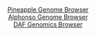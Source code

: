 <div id="Pineapple_Genome_Browser" align="center">
  <a href="https://igv.org/app/?sessionURL=blob:zZNba9swGIb_i6BlA8fH2o4NZaQ5bG29NUuWmaYUI9uyo06WFEmxcyD_fVrZ2M0KzcXGQBfSh6TvfV89OoAWCYkZBTFwTcc3HQcYQK5YN4cNJ.gTbJAEcQWJRAYQqEIC0QKB.AAqKBVczBJ9cqUUl7FlYcV7DaQ1M6VnwgbuGYWdNAvWWENGCMyZgIoJaV0J2DIL122vQznk3NS9PdO3SqigBQlfMSqZxRGts07fl_0qZTWirEFZsyEKPwvItB6tsTQr.G6QzgdFgaS8Rbvr8nJwez346o0Xy_fBcLm4.5AugvR8jmsK1UagS75J7p8q7AXTqZyMPu5Fk9_vxkl.5l7NP595o_PxlmOB5KUTOn0v7LteoKPBtETb_8m1HvhE5yRayzN3Mp7lEQknHV1S6o7XyewppXLxgvOjAQgrNpoFUKxEGDu24dmB4btB78fU6Ru2Hel8BMMgfng0gBKw.Ka3PxyA2nFNDJBovXmGxwBMlEiAuBfZduhEketfhBd2FDlH4wA2gvy9cCeLWRTa7sB1g6zCRGmcy0xSLk1IqdkWlVnvT0xzOBqv5GrK14lPUszqJd4Ob3wxTdo_Zxlq_7r18wNqo69R9E.4e40QU.Wnwval3E35vBylQ7.Qvv5cpB.hXNx13vy._2JAp4VTMdFApffril7.5K2FAkOqdKHFEueYYLVLdY6sA7HjehpbUDDCNIdA1Pkb27ANx7ff_sbTOz4evwM-">Pineapple Genome Browser</a>
</div>
<div id="Alphonso_Genome_Browser" align="center">
  <a href="https://igv.org/app/?sessionURL=blob:zZJda9swFIb_i6BlA8efcWIbynCyNE2bpqMhTT8o5liWHbW25EqykzTkv08rG7vpoLnYGOhCOhzpvO.rZ4daIiTlDEXINR3fdBxkILni6zlUdUlmUBGJohxKSQwkSE4EYZigaIdykAoW11N9c6VULSPLoqruVMAKbkrPhApeOYO1NDGvrCEvS0i5AMWFtAYCWm7Rou2sSQp1berZnulbGSiwoKxXnElu1YQVyVq_l_wqJQVhvCJJ1ZSKvglItB6tMTNz.BIv5zHGRMoLsp1kJ_HFJL7xRov7cW94v7g6Wy56y.M5LRioRpCT8eaZHbmDb1VW3M6ungTuXTpnQtx1ff8UH3lfj0ebmgoiT5y.E3j9wHUDHQ1lGdn8T671ogc6n8NATLX1bRyXeASzS1e6Uzo_ck_5eLbh73oP0d5AJceNpgHhlehHjm14ds_w3V7nx9YJDNsOdUKCUxQ9PBpICcDPuv1hh9S21swgSV6aN3wMxEVGBIo6oW33nTB0_W6_a4ehszd2qBHl34v3dHEd9m03dt1ektNSaaCzRLJamsCY2eLcLF4PzBOIeCZjHE82w.aFkBbi7jlWd.nlOPhDlgbSo9..UBv9iKJ_Qt5HhJgqPRQ3WD7RbhycTW5bmmrsBkFzky2H3fFktH4XNs_Wdg8LJ.eiAqX7dUUff_LWgqDAlC60VNKUllRtlzpHvkaR43oaW4R5yTWHSBTpJ9uwDce3P__G09s_7r8D">Alphonso Genome Browser</a>
</div>


<div id="DAF_Genomics_Browser" align="center">
  <a href="https://igv.org/app/?sessionURL=blob:tZFta9swEMe_iyB9ZTuW7MQPEIa7uGnIuo0Ez6OlBM0.x2a25UnykjTku_fqdQz2wBh0IB063cP_pN.JfAWpKtGSkDCLTixKiUFUKfYb3nQ1vOUNKBIWvFZgEAkFSGgzIOGJFFxpnqzfYGWpdafC8TjnhbmDVjRVpizlWLwzleh1CZhqMos3_EG0fK.sTDSYrPmY110pWiXGPMtAKdMed9DutnuO5ntsO7SEbdPXuhpUtzgEDpZbBcdpqzaHw18G.Q_KuKpXUbqJhvoVHJf5LFotow9OnNwupq9vk3fXaTJNLzbVruW6lzBbjNjV5uiN2OX7g3.ZHnr0r.GjZHgTdH4axe7ImV_Eh66SoGbUo77j.Q5l5GyQWmQ9oiBZKWlIXcNjvsFc13w.OpMp_oUUFQnv7g2iJc8.Y_rdiehjh8CIgi_9wM4gQuYgSWgGtu3RIGAT13PtIKBn40R6Wb8w0atkHXg2ixibWp94g_pFVQ_fiEK_Bl8K50.dcf8rLm..8uAGGc01Gsd.suvjQ1B7i1Xsx_7yt7AcfMMfH1cI2XCNoW_uMxpeo2YDrf7Bxjnfnx8B">DAF Genomics Browser</a>
</div>
